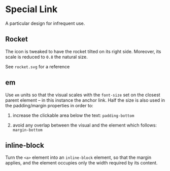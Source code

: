 # Special Link

A particular design for infrequent use.

## Rocket

The icon is tweaked to have the rocket tilted on its right side. Moreover, its scale is reduced to `0.8` the natural size.

See `rocket.svg` for a reference

## em

Use `em` units so that the visual scales with the `font-size` set on the closest parent element – in this instance the anchor link. Half the size is also used in the padding/margin properties in order to:

1. increase the clickable area below the text: `padding-bottom`

2. avoid any overlap between the visual and the element which follows: `margin-bottom`

## inline-block

Turn the `<a>` element into an `inline-block` element, so that the margin applies, and the element occupies only the width required by its content.

